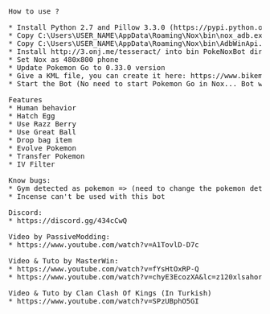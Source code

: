 <pre>
How to use ?

* Install Python 2.7 and Pillow 3.3.0 (https://pypi.python.org/pypi/Pillow/3.3.0)
* Copy C:\Users\USER_NAME\AppData\Roaming\Nox\bin\nox_adb.exe as adb.exe into bin PokeNoxBot directory
* Copy C:\Users\USER_NAME\AppData\Roaming\Nox\bin\AdbWinApi.dll into bin PokeNoxBot directory
* Install http://3.onj.me/tesseract/ into bin PokeNoxBot directory
* Set Nox as 480x800 phone
* Update Pokemon Go to 0.33.0 version
* Give a KML file, you can create it here: https://www.bikemap.net
* Start the Bot (No need to start Pokemon Go in Nox... Bot will do!)

Features
* Human behavior
* Hatch Egg
* Use Razz Berry
* Use Great Ball
* Drop bag item
* Evolve Pokemon
* Transfer Pokemon
* IV Filter

Know bugs:
* Gym detected as pokemon => (need to change the pokemon detection algorithm)
* Incense can't be used with this bot

Discord:
* https://discord.gg/434cCwQ

Video by PassiveModding:
* https://www.youtube.com/watch?v=A1TovlD-D7c

Video & Tuto by MasterWin:
* https://www.youtube.com/watch?v=fYsHtOxRP-Q
* https://www.youtube.com/watch?v=chyE3EcozXA&lc=z120xlsahorteznyb04cgdz5jxz2s1gx1n00k

Video & Tuto by Clan Clash Of Kings (In Turkish)
* https://www.youtube.com/watch?v=SPzUBphO5GI
</pre>

